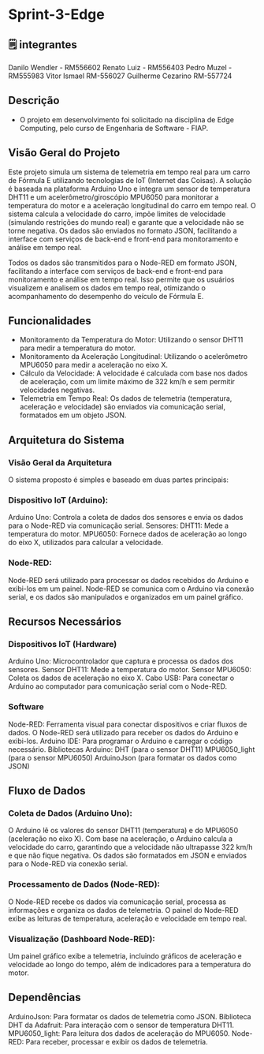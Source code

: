 # Sprint-3-Edge

## 🗒️ integrantes

Danilo Wendler - RM556602 
Renato Luiz - RM556403
Pedro Muzel - RM555983
Vitor Ismael RM-556027
Guilherme Cezarino RM-557724

## Descrição
- O projeto em desenvolvimento foi solicitado na disciplina de Edge Computing, pelo curso de Engenharia de Software - FIAP.

## Visão Geral do Projeto

Este projeto simula um sistema de telemetria em tempo real para um carro de Fórmula E utilizando tecnologias de IoT (Internet das Coisas). A solução é baseada na plataforma Arduino Uno e integra um sensor de temperatura DHT11 e um acelerômetro/giroscópio MPU6050 para monitorar a temperatura do motor e a aceleração longitudinal do carro em tempo real. O sistema calcula a velocidade do carro, impõe limites de velocidade (simulando restrições do mundo real) e garante que a velocidade não se torne negativa. Os dados são enviados no formato JSON, facilitando a interface com serviços de back-end e front-end para monitoramento e análise em tempo real.

Todos os dados são transmitidos para o Node-RED em formato JSON, facilitando a interface com serviços de back-end e front-end para monitoramento e análise em tempo real. Isso permite que os usuários visualizem e analisem os dados em tempo real, otimizando o acompanhamento do desempenho do veículo de Fórmula E.

## Funcionalidades

- Monitoramento da Temperatura do Motor: Utilizando o sensor DHT11 para medir a temperatura do motor.
- Monitoramento da Aceleração Longitudinal: Utilizando o acelerômetro MPU6050 para medir a aceleração no eixo X.
- Cálculo da Velocidade: A velocidade é calculada com base nos dados de aceleração, com um limite máximo de 322 km/h e sem permitir velocidades negativas.
- Telemetria em Tempo Real: Os dados de telemetria (temperatura, aceleração e velocidade) são enviados via comunicação serial, formatados em um objeto JSON.

## Arquitetura do Sistema

### Visão Geral da Arquitetura
O sistema proposto é simples e baseado em duas partes principais:

### Dispositivo IoT (Arduino):

Arduino Uno: Controla a coleta de dados dos sensores e envia os dados para o Node-RED via comunicação serial.
Sensores:
DHT11: Mede a temperatura do motor.
MPU6050: Fornece dados de aceleração ao longo do eixo X, utilizados para calcular a velocidade.

### Node-RED:
Node-RED será utilizado para processar os dados recebidos do Arduino e exibi-los em um painel. Node-RED se comunica com o Arduino via conexão serial, e os dados são manipulados e organizados em um painel gráfico.

## Recursos Necessários

### Dispositivos IoT (Hardware)
Arduino Uno: Microcontrolador que captura e processa os dados dos sensores.
Sensor DHT11: Mede a temperatura do motor.
Sensor MPU6050: Coleta os dados de aceleração no eixo X.
Cabo USB: Para conectar o Arduino ao computador para comunicação serial com o Node-RED.

### Software
Node-RED: Ferramenta visual para conectar dispositivos e criar fluxos de dados. O Node-RED será utilizado para receber os dados do Arduino e exibi-los.
Arduino IDE: Para programar o Arduino e carregar o código necessário.
Bibliotecas Arduino:
DHT (para o sensor DHT11)
MPU6050_light (para o sensor MPU6050)
ArduinoJson (para formatar os dados como JSON)

## Fluxo de Dados

### Coleta de Dados (Arduino Uno):
O Arduino lê os valores do sensor DHT11 (temperatura) e do MPU6050 (aceleração no eixo X).
Com base na aceleração, o Arduino calcula a velocidade do carro, garantindo que a velocidade não ultrapasse 322 km/h e que não fique negativa.
Os dados são formatados em JSON e enviados para o Node-RED via conexão serial.

### Processamento de Dados (Node-RED):
O Node-RED recebe os dados via comunicação serial, processa as informações e organiza os dados de telemetria.
O painel do Node-RED exibe as leituras de temperatura, aceleração e velocidade em tempo real.

### Visualização (Dashboard Node-RED):
Um painel gráfico exibe a telemetria, incluindo gráficos de aceleração e velocidade ao longo do tempo, além de indicadores para a temperatura do motor.


## Dependências

ArduinoJson: Para formatar os dados de telemetria como JSON.
Biblioteca DHT da Adafruit: Para interação com o sensor de temperatura DHT11.
MPU6050_light: Para leitura dos dados de aceleração do MPU6050.
Node-RED: Para receber, processar e exibir os dados de telemetria.

